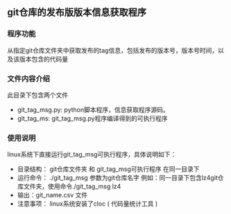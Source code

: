 ## git仓库的发布版版本信息获取程序
### 程序功能
从指定git仓库文件夹中获取发布的tag信息，包括发布的版本号，版本号时间，以及该版本包含的代码量
### 文件内容介绍
此目录下包含两个文件
- git_tag_msg.py: python脚本程序，信息获取程序源码。
- git_tag_ms: git_tag_msg.py程序编译得到的可执行程序
### 使用说明
linux系统下直接运行git_tag_msg可执行程序，具体说明如下：
- 目录结构： git仓库文件夹 和 git_tag_msg可执行程序 在同一目录下
- 运行命令： ./git_tag_msg <parameter>  参数为git仓库名字 
    例如：同一目录下包含lz4git仓库文件夹，使用命令./git_tag_msg lz4
- 输出：git_name.csv 文件
- 注意事项：
    linux系统安装了cloc ( 代码量统计工具 )

